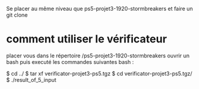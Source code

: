 Se placer au même niveau que ps5-projet3-1920-stormbreakers et faire un git clone

# comment utiliser le vérificateur


placer vous dans le répertoire /ps5-projet3-1920-stormbreakers
ouvrir un bash puis executé les commandes suivantes bash :


 $ cd ../
 $ tar xf verificator-projet3-ps5.tgz
 $ cd verificator-projet3-ps5.tgz/
 $ ./result_of_5_input
 

